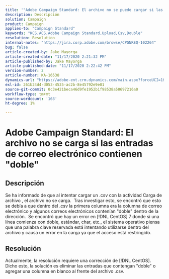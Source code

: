 ```yaml
---
title: '"Adobe Campaign Standard: El archivo no se puede cargar si las entradas de correo electrónico contienen "doble"'
description: Descripción
solution: Campaign
product: Campaign
applies-to: "Campaign Standard"
keywords: "KCS,ACS,Adobe Campaign Standard,Upload,Csv,Double"
resolution: Resolution
internal-notes: "https://jira.corp.adobe.com/browse/CPGNREQ-102264"
bug: false
article-created-by: Jake Mayorga
article-created-date: "11/17/2020 2:21:32 PM"
article-published-by: Jake Mayorga
article-published-date: "11/17/2020 2:22:42 PM"
version-number: 2
article-number: KA-16538
dynamics-url: "https://adobe-ent.crm.dynamics.com/main.aspx?forceUCI=1&pagetype=entityrecord&etn=knowledgearticle&id=35fe582f-e028-eb11-a813-000d3a593c3f"
exl-id: 261b24d4-d053-4535-ac2b-8e45792e9e01
source-git-commit: 0c3e421beca46d9fe1952b1f98538a50697216a0
workflow-type: tm+mt
source-wordcount: '163'
ht-degree: 1%

---
```


# Adobe Campaign Standard: El archivo no se carga si las entradas de correo electrónico contienen &quot;doble&quot;

## Descripción

Se ha informado de que al intentar cargar un .csv con la actividad Carga de archivo , el archivo no se carga.  Tras investigar esto, se encontró que esto se debía a que dentro del .csv la primera columna era la columna de correo electrónico y algunos correos electrónicos contenían &quot;doble&quot; dentro de la dirección.  Se encontró que hay un error en [!DNL CentOS] 7 donde si una línea comienza con doble, estándar, char, etc., el sistema operativo piensa que una palabra clave reservada está intentando utilizarse dentro del archivo y causa un error en la carga ya que el acceso está restringido.

## Resolución

Actualmente, la resolución requiere una corrección de [!DNL CentOS].  Dicho esto, la solución es eliminar las entradas que contengan &quot;doble&quot; o agregar una columna en blanco al frente del archivo .csv.
